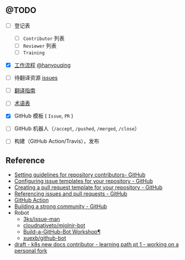 ## @TODO 

* [ ] 登记表
  * [ ] `Contributor` 列表
  * [ ] `Reviewer` 列表
  * [ ] `Training` 
* [x] [工作流程](WORKFLOW.md)   [@hanyouqing](https://github.com/hanyouqing)
* [ ] 待翻译资源 [issues](https://github.com/alc-beijing/translation/issues)
* [ ] [翻译指南](GUIDE.md)
* [ ] [术语表](GLOSSARY.md)
* [x] GitHub 模板 ( `Issue`, `PR` )
* [ ] GitHub 机器人（`/accept`, `/pushed`, `/merged`, `/close`）
* [ ] 构建（GitHub Action/Travis），发布


## Reference

* [Setting guidelines for repository contributors- GitHub](https://docs.github.com/en/free-pro-team@latest/github/building-a-strong-community/setting-guidelines-for-repository-contributors)
* [Configuring issue templates for your repository - GitHub](https://docs.github.com/en/free-pro-team@latest/github/building-a-strong-community/configuring-issue-templates-for-your-repository)
* [Creating a pull request template for your repository - GitHub](https://docs.github.com/en/free-pro-team@latest/github/building-a-strong-community/creating-a-pull-request-template-for-your-repository)
* [Referencing issues and pull requests - GitHub](https://docs.github.com/en/free-pro-team@latest/github/writing-on-github/basic-writing-and-formatting-syntax#referencing-issues-and-pull-requests)
* [GitHub Action](https://docs.github.com/cn/free-pro-team@latest/actions/quickstart#in-this-article)
* [Building a strong community - GitHub](https://docs.github.com/en/free-pro-team@latest/github/building-a-strong-community)
* Robot
  * [3ks/issue-man](https://github.com/3ks/issue-man)
  * [cloudnativeto/mjolnir-bot](https://github.com/cloudnativeto/mjolnir-bot)
  * [Build-a-GitHub-Bot Workshop¶](https://github-bot-tutorial.readthedocs.io/en/latest/)
  * [xuexb/github-bot](https://github.com/xuexb/github-bot)
* [draft - k8s new docs contributor - learning path pt 1 - working on a personal fork](https://www.youtube.com/watch?v=MBza4tlp2J0&feature=youtu.be&ab_channel=GeoffreyCline)
